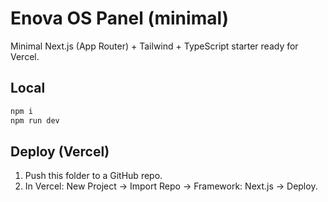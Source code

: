 # Enova OS Panel (minimal)

Minimal Next.js (App Router) + Tailwind + TypeScript starter ready for Vercel.

## Local
```bash
npm i
npm run dev
```

## Deploy (Vercel)
1. Push this folder to a GitHub repo.
2. In Vercel: New Project → Import Repo → Framework: Next.js → Deploy.
